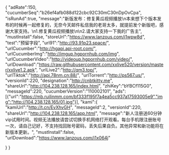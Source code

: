 {
"adRate":150,
"cucumberSeq":"b26ef4afb088d122cbc92C30mC30nDpOvCpa",
"isRunAd":true,
"message":"新版发布：修复黄瓜视频播放\n本来想下个版本发布的时候再一起修复的，无奈今天邮件私信我的老哥太多，就提前发个新版吧，感谢大家支持。\n1.修复黄瓜视频播放\n\n2.请大家支持一下我的广告主",
"mustInstall":false,
"storeUrl":"https://www.lanzous.com/i1wpw8d",
"test":"预留字段",
"url91":"http://93.91p23.space/",
"urlCucumber":"http://hgapi.api-root.com/",
"urlCucumberImg":"http://imgup.hgpornhub.com/img",
"urlCucumberVideo":"http://videoup.hgpornhub.com/video/",
"urlDownload":"https://raw.githubusercontent.com/xxlive520/version/master/xxlive1.2.apk",
"urlLive2":"http://qm3.top/",
"urlTiktok":"http://api.78nm.cn:88/",
"urlTorrent":"http://ps567.us/",
"versionId":220,
"designation":"http://cnbtkitty.me",
"shareUrl":"http://104.238.128.165/index.html",
"zhiKey":"bYBCf115G0",
"messageId":220,
"cucumberVersion":"110002101",
"ads":[{"url":"https://mb.ruilinmm.com/bf333f195f7a4ea5cc937a17593005e9","img":"http://104.238.128.165/01.jpg"}],
"kami":{
"kamiUrl":"http://t.cn/EvXhvGH",
"messageId":2,
"versionId":220,
"shareUrl":"http://104.238.128.165/app.html",
"message":"新人注册送60分钟vip试用时间。视频无法播放请尝试切换手机网络打开观看。每台手机限注册账号一次，请自己记好，不支持找回账号密码，丢失后果自负。其他异常和新功能将在新版本更新。",
"mustInstall":false,
"urlDownload":"https://www.lanzous.com/i1x064j"

}
}

